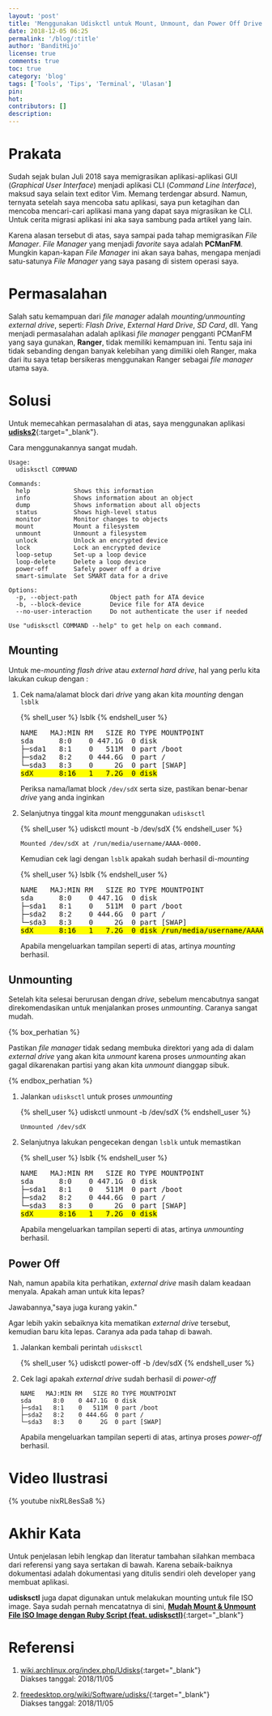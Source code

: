 ```yaml
---
layout: 'post'
title: 'Menggunakan Udiskctl untuk Mount, Unmount, dan Power Off Drive'
date: 2018-12-05 06:25
permalink: '/blog/:title'
author: 'BanditHijo'
license: true
comments: true
toc: true
category: 'blog'
tags: ['Tools', 'Tips', 'Terminal', 'Ulasan']
pin:
hot:
contributors: []
description:
---
```


<!-- BANNER OF THE POST -->
<!-- <img class="post&#45;body&#45;img" src="{{ site.lazyload.logo_blank_banner }}" data&#45;echo="" alt="banner"> -->

# Prakata

Sudah sejak bulan Juli 2018 saya memigrasikan aplikasi-aplikasi GUI (_Graphical User Interface_) menjadi aplikasi CLI (_Command Line Interface_), maksud saya selain text editor Vim. Memang terdengar absurd. Namun, ternyata setelah saya mencoba satu aplikasi, saya pun ketagihan dan mencoba mencari-cari aplikasi mana yang dapat saya migrasikan ke CLI. Untuk cerita migrasi aplikasi ini aka saya sambung pada artikel yang lain.

Karena alasan tersebut di atas, saya sampai pada tahap memigrasikan _File Manager_. _File Manager_ yang menjadi _favorite_ saya adalah **PCManFM**. Mungkin kapan-kapan _File Manager_ ini akan saya bahas, mengapa menjadi satu-satunya _File Manager_ yang saya pasang di sistem operasi saya.

# Permasalahan

Salah satu kemampuan dari _file manager_ adalah _mounting/unmounting external drive_, seperti: _Flash Drive_, _External Hard Drive_, _SD Card_, dll. Yang menjadi permasalahan adalah aplikasi _file manager_ pengganti PCManFM yang saya gunakan, **Ranger**, tidak memiliki kemampuan ini. Tentu saja ini tidak sebanding dengan banyak kelebihan yang dimiliki oleh Ranger, maka dari itu saya tetap bersikeras menggunakan Ranger sebagai _file manager_ utama saya.

# Solusi

Untuk memecahkan permasalahan di atas, saya menggunakan aplikasi [**udisks2**](https://www.archlinux.org/packages/?name=udisks2){:target="_blank"}.

Cara menggunakannya sangat mudah.

```
Usage:
  udisksctl COMMAND

Commands:
  help            Shows this information
  info            Shows information about an object
  dump            Shows information about all objects
  status          Shows high-level status
  monitor         Monitor changes to objects
  mount           Mount a filesystem
  unmount         Unmount a filesystem
  unlock          Unlock an encrypted device
  lock            Lock an encrypted device
  loop-setup      Set-up a loop device
  loop-delete     Delete a loop device
  power-off       Safely power off a drive
  smart-simulate  Set SMART data for a drive

Options:
  -p, --object-path         Object path for ATA device
  -b, --block-device        Device file for ATA device
  --no-user-interaction     Do not authenticate the user if needed

Use "udisksctl COMMAND --help" to get help on each command.
```

## Mounting

Untuk me-*mounting* _flash drive_ atau _external hard drive_, hal yang perlu kita lakukan cukup dengan :

1. Cek nama/alamat block dari _drive_ yang akan kita _mounting_ dengan `lsblk`

   {% shell_user %}
lsblk
{% endshell_user %}

   <pre>
   NAME   MAJ:MIN RM   SIZE RO TYPE MOUNTPOINT
   sda      8:0    0 447.1G  0 disk
   ├─sda1   8:1    0   511M  0 part /boot
   ├─sda2   8:2    0 444.6G  0 part /
   └─sda3   8:3    0     2G  0 part [SWAP]
   <mark>sdX      8:16   1   7.2G  0 disk</mark></pre>

   Periksa nama/lamat block `/dev/sdX` serta size, pastikan benar-benar _drive_ yang anda inginkan

2. Selanjutnya tinggal kita _mount_ menggunakan `udisksctl`

   {% shell_user %}
udiskctl mount -b /dev/sdX
{% endshell_user %}

   ```
   Mounted /dev/sdX at /run/media/username/AAAA-0000.
   ```

   Kemudian cek lagi dengan `lsblk` apakah sudah berhasil di-*mounting*

   {% shell_user %}
lsblk
{% endshell_user %}

   <pre>
   NAME   MAJ:MIN RM   SIZE RO TYPE MOUNTPOINT
   sda      8:0    0 447.1G  0 disk
   ├─sda1   8:1    0   511M  0 part /boot
   ├─sda2   8:2    0 444.6G  0 part /
   └─sda3   8:3    0     2G  0 part [SWAP]
   <mark>sdX      8:16   1   7.2G  0 disk /run/media/username/AAAA-0000</mark></pre>

   Apabila mengeluarkan tampilan seperti di atas, artinya _mounting_ berhasil.

## Unmounting

Setelah kita selesai berurusan dengan _drive_, sebelum mencabutnya sangat direkomendasikan untuk menjalankan proses _unmounting_. Caranya sangat mudah.

{% box_perhatian %}
<p>Pastikan <i>file manager</i> tidak sedang membuka direktori yang ada di dalam <i>external drive</i> yang akan kita <i>unmount</i> karena proses <i>unmounting</i> akan gagal dikarenakan partisi yang akan kita <i>unmount</i> dianggap sibuk.</p>
{% endbox_perhatian %}

1. Jalankan `udisksctl` untuk proses _unmounting_

   {% shell_user %}
udiskctl unmount -b /dev/sdX
{% endshell_user %}

   ```
   Unmounted /dev/sdX
   ```

2. Selanjutnya lakukan pengecekan dengan `lsblk` untuk memastikan

   {% shell_user %}
lsblk
{% endshell_user %}

   <pre>
   NAME   MAJ:MIN RM   SIZE RO TYPE MOUNTPOINT
   sda      8:0    0 447.1G  0 disk
   ├─sda1   8:1    0   511M  0 part /boot
   ├─sda2   8:2    0 444.6G  0 part /
   └─sda3   8:3    0     2G  0 part [SWAP]
   <mark>sdX      8:16   1   7.2G  0 disk</mark></pre>

   Apabila mengeluarkan tampilan seperti di atas, artinya _unmounting_ berhasil.

## Power Off

Nah, namun apabila kita perhatikan, _external drive_ masih dalam keadaan menyala. Apakah aman untuk kita lepas?

Jawabannya,"saya juga kurang yakin."

Agar lebih yakin sebaiknya kita mematikan _external drive_ tersebut, kemudian baru kita lepas. Caranya ada pada tahap di bawah.

1. Jalankan kembali perintah `udisksctl`

   {% shell_user %}
udiskctl power-off -b /dev/sdX
{% endshell_user %}

2. Cek lagi apakah _external drive_ sudah berhasil di _power-off_

   ```
   NAME   MAJ:MIN RM   SIZE RO TYPE MOUNTPOINT
   sda      8:0    0 447.1G  0 disk
   ├─sda1   8:1    0   511M  0 part /boot
   ├─sda2   8:2    0 444.6G  0 part /
   └─sda3   8:3    0     2G  0 part [SWAP]
   ```

   Apabila mengeluarkan tampilan seperti di atas, artinya  proses _power-off_ berhasil.

# Video Ilustrasi

{% youtube nixRL8esSa8 %}

# Akhir Kata

Untuk penjelasan lebih lengkap dan literatur tambahan silahkan membaca dari referensi yang saya sertakan di bawah. Karena sebaik-baiknya dokumentasi adalah dokumentasi yang ditulis sendiri oleh developer yang membuat aplikasi.

**udisksctl** juga dapat digunakan untuk melakukan mounting untuk file ISO image. Saya sudah pernah mencatatnya di sini,
[**Mudah Mount & Unmount File ISO Image dengan Ruby Script (feat. udisksctl)**](/blog/mudah-mount-iso-dengan-ruby-script#alternatif-recommended){:target="_blank"}


# Referensi

1. [wiki.archlinux.org/index.php/Udisks](https://wiki.archlinux.org/index.php/Udisks){:target="_blank"}
<br>Diakses tanggal: 2018/11/05

2. [freedesktop.org/wiki/Software/udisks/](https://www.freedesktop.org/wiki/Software/udisks/){:target="_blank"}
<br>Diakses tanggal: 2018/11/05
